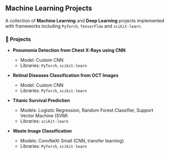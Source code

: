 ## Machine Learning Projects

A collection of **Machine Learning** and **Deep Learning** projects implemented with frameworks including `PyTorch`, `TensorFlow` and `scikit-learn`.

### 📂 Projects

- **Pneumonia Detection from Chest X-Rays using CNN**
  - Model: Custom CNN
  - Libraries: `PyTorch`, `scikit-learn`

- **Retinal Diseases Classification from OCT Images**
  - Model: Custom CNN
  - Libraries: `PyTorch`, `scikit-learn`
    
- **Titanic Survival Prediction**
  - Models: Logistic Regression, Random Forest Classifier, Support Vector Machine (SVM)
  - Libraries: `scikit-learn`

- **Waste Image Classification**
  - Models: ConvNeXt Small (CNN, transfer learning)
  - Libraries: `PyTorch`, `scikit-learn`

